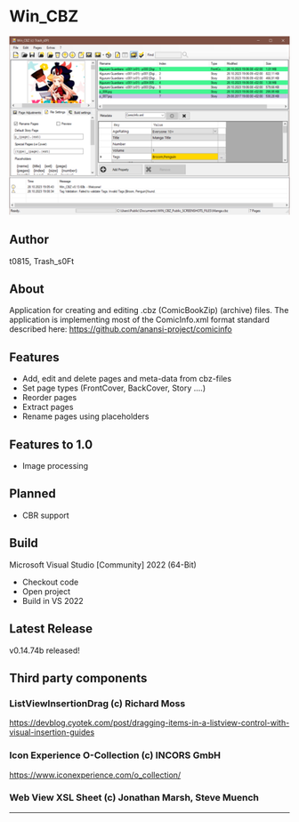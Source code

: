 # Win_CBZ

![Screenshot](/meta/Screenshot.png)

## Author

t0815, Trash_s0Ft

## About

Application for creating and editing .cbz (ComicBookZip)
(archive) files. The application is implementing most of the ComicInfo.xml format
standard described here: https://github.com/anansi-project/comicinfo

## Features

- Add, edit and delete pages and meta-data from cbz-files
- Set page types (FrontCover, BackCover, Story ....)
- Reorder pages
- Extract pages
- Rename pages using placeholders

## Features to 1.0

- Image processing

## Planned

- CBR support

## Build

Microsoft Visual Studio [Community] 2022 (64-Bit) 

- Checkout code
- Open project
- Build in VS 2022

## Latest Release

v0.14.74b released!

## Third party components

### ListViewInsertionDrag (c) Richard Moss

https://devblog.cyotek.com/post/dragging-items-in-a-listview-control-with-visual-insertion-guides


### Icon Experience O-Collection (c) INCORS GmbH

https://www.iconexperience.com/o_collection/


### Web View XSL Sheet (c) Jonathan Marsh, Steve Muench

***
